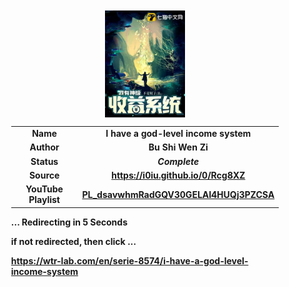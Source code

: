 
<meta charset="UTF-8">
<meta name="viewport" content="width=device-width, initial-scale=1.0">
<meta http-equiv="refresh" content="5;url=https://wtr-lab.com/en/serie-8574/i-have-a-god-level-income-system">

<div style='margin: auto; width: 85%; padding: 10px;'>

<img src=".image/ihaglis.jpeg" style='display: block; margin: auto; width: 30%;'>

| | |
| :---: | :---: |
| **Name** | **I have a god-level income system** |
| **Author** | **Bu Shi Wen Zi** |
| **Status** | ***Complete*** |
| **Source** | **https://i0iu.github.io/0/Rcg8XZ** |
| **YouTube Playlist** | [**PL_dsavwhmRadGQV30GELAl4HUQj3PZCSA**](https://www.youtube.com/playlist?list=PL_dsavwhmRadGQV30GELAl4HUQj3PZCSA) |

**... Redirecting in 5 Seconds**

**if not redirected, then click ...**

**https://wtr-lab.com/en/serie-8574/i-have-a-god-level-income-system**

</div>

